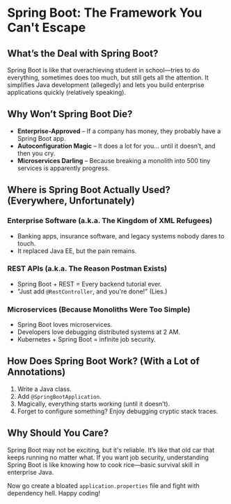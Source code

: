 # Spring Boot: The Framework You Can't Escape

## What’s the Deal with Spring Boot?

Spring Boot is like that overachieving student in school—tries to do everything, sometimes does too much, but still gets all the attention. It simplifies Java development (allegedly) and lets you build enterprise applications quickly (relatively speaking).


## Why Won’t Spring Boot Die?

- **Enterprise-Approved** – If a company has money, they probably have a Spring Boot app.
- **Autoconfiguration Magic** – It does a lot for you… until it doesn’t, and then you cry.
- **Microservices Darling** – Because breaking a monolith into 500 tiny services is apparently progress.


## Where is Spring Boot Actually Used? (Everywhere, Unfortunately)

### Enterprise Software (a.k.a. The Kingdom of XML Refugees)

- Banking apps, insurance software, and legacy systems nobody dares to touch.
- It replaced Java EE, but the pain remains.


### REST APIs (a.k.a. The Reason Postman Exists)

- Spring Boot + REST = Every backend tutorial ever.
- "Just add `@RestController`, and you're done!" (Lies.)


### Microservices (Because Monoliths Were Too Simple)

- Spring Boot loves microservices.
- Developers love debugging distributed systems at 2 AM.
- Kubernetes + Spring Boot = infinite job security.


## How Does Spring Boot Work? (With a Lot of Annotations)

1. Write a Java class.
2. Add `@SpringBootApplication`.
3. Magically, everything starts working (until it doesn’t).
4. Forget to configure something? Enjoy debugging cryptic stack traces.


## Why Should You Care?

Spring Boot may not be exciting, but it's reliable. It’s like that old car that keeps running no matter what. If you want job security, understanding Spring Boot is like knowing how to cook rice—basic survival skill in enterprise Java.


Now go create a bloated `application.properties` file and fight with dependency hell. Happy coding!
